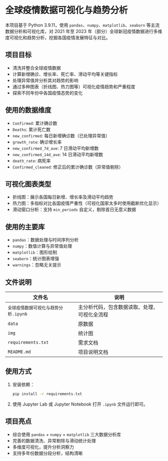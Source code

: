 
# 全球疫情数据可视化与趋势分析

本项目基于 Python 3.9.11，使用 `pandas`、`numpy`、`matplotlib`、`seaborn` 等主流数据分析和可视化库，对 2021 年至 2023 年（部分）全球新冠疫情数据进行多维度可视化和趋势分析，挖掘各国疫情发展特征与对比。

##  项目目标

- 清洗并整合全球疫情数据
- 计算新增确诊、增长率、死亡率、滑动平均等关键指标
- 处理异常值并分析其对趋势的影响
- 通过多种图表（折线图、热力图等）可视化疫情趋势和严重程度
- 探索不同年份中各国疫情态势的变化

##  使用的数据维度

- `Confirmed`: 累计确诊数
- `Deaths`: 累计死亡数
- `new_confirmed`: 每日新增确诊数（已处理异常值）
- `growth_rate`: 确诊增长率
- `new_confirmed_7d_ave`: 7 日滑动平均新增数
- `new_confirmed_14d_ave`: 14 日滑动平均新增数
- `death_rate`: 病死率
- `Confirmed_cleaned`: 修正后的累计确诊数（异常值剔除）

##  可视化图表类型

- 折线图：展示各国每日新增、增长率及滑动平均趋势
- 热力图：多指标对比各国疫情严重性（可视化国家太多时使用截断优化显示）
- 滑动窗口分析：支持 `min_periods` 自定义，剔除首日无意义数据

##  使用的主要库

- `pandas`：数据处理与时间序列分析
- `numpy`：数值计算与异常值处理
- `matplotlib`：图形绘制
- `seaborn`：统计图表增强
- `warnings`：忽略无关提示

##  文件说明

| 文件名 | 说明 |
|--------|------|
| `全球疫情数据可视化与趋势分析.ipynb` | 主分析代码，包含数据读取、处理、可视化全流程 |
| `data` | 原数据 |
| `img` | 统计图 |
| `requirements.txt` | 需求文档 |
| `README.md` | 项目说明文档 |

##  使用方式

1. 安装依赖：

   ```bash
   pip install -r requirements.txt
   ```

2. 使用 Jupyter Lab 或 Jupyter Notebook 打开 `.ipynb` 文件运行即可。

##  项目亮点

- 综合使用 `pandas` + `numpy` + `matplotlib` 三大数据分析库
- 完善的数据清洗、异常剔除与滑动统计处理
- 多维度可视化，提升分析洞察力
- 支持多年份数据分段分析，结构清晰
